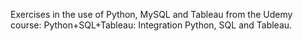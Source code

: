 Exercises in the use of Python, MySQL and Tableau from the Udemy course: Python+SQL+Tableau: Integration Python, SQL and Tableau.
